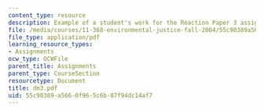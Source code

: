 ```yaml
---
content_type: resource
description: Example of a student's work for the Reaction Paper 3 assignment.
file: /media/courses/11-368-environmental-justice-fall-2004/55c90389a5660f965c6b87f94dc14af7_dm3.pdf
file_type: application/pdf
learning_resource_types:
- Assignments
ocw_type: OCWFile
parent_title: Assignments
parent_type: CourseSection
resourcetype: Document
title: dm3.pdf
uid: 55c90389-a566-0f96-5c6b-87f94dc14af7
---
```

